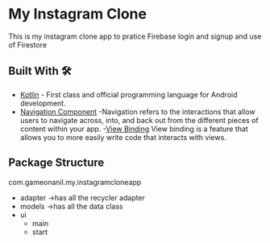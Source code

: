 # My Instagram Clone
This is my instagram clone app to pratice Firebase login and signup and use of Firestore

## Built With 🛠
- [Kotlin](https://kotlinlang.org/) - First class and official programming language for Android development.
- [Navigation Component](https://developer.android.com/guide/navigation) -Navigation refers to the interactions that allow users to navigate across, into, and back out from the different pieces of content within your app.
-[View Binding](https://developer.android.com/topic/libraries/view-binding) View binding is a feature that allows you to more easily write code that interacts with views. 


## Package Structure

 com.gameonanil.my.instagramcloneapp
   - adapter  ->has all the recycler adapter
   - models   ->has all the data class
   - ui
     - main
     - start


